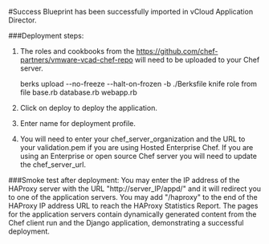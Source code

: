 #Success
Blueprint has been successfully imported in vCloud Application Director.

###Deployment steps:
1. The roles and cookbooks from the https://github.com/chef-partners/vmware-vcad-chef-repo will need to be uploaded to your Chef server.

    berks upload --no-freeze --halt-on-frozen -b ./Berksfile
    knife role from file base.rb database.rb webapp.rb

2. Click on deploy to deploy the application.

3. Enter name for deployment profile.

4. You will need to enter your chef_server_organization and the URL to your validation.pem if you are using Hosted Enterprise Chef. If you are using an Enterprise or open source Chef server you will need to update the chef_server_url.

###Smoke test after deployment:
You may enter the IP address of the HAProxy server with the URL "http://server_IP/appd/" and it will redirect you to one of the application servers. You may add "/haproxy" to the end of the HAProxy IP address URL to reach the HAProxy Statistics Report. The pages for the application servers contain dynamically generated content from the Chef client run and the Django application, demonstrating a successful deployment.
